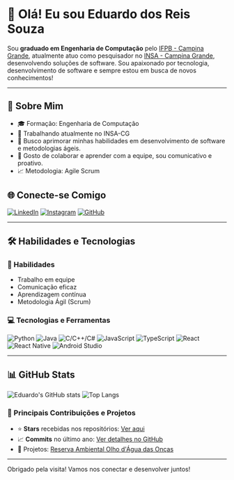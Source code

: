 # 👋 Olá! Eu sou Eduardo dos Reis Souza

Sou **graduado em Engenharia de Computação** pelo [IFPB - Campina Grande](https://www.ifpb.edu.br/campinagrande), atualmente atuo como pesquisador no [INSA - Campina Grande](https://www.gov.br/insa/pt-br), desenvolvendo soluções de software. Sou apaixonado por tecnologia, desenvolvimento de software e sempre estou em busca de novos conhecimentos!

---

## 📜 Sobre Mim

- 🎓 Formação: Engenharia de Computação
- 🏢 Trabalhando atualmente no INSA-CG
- 💼 Busco aprimorar minhas habilidades em desenvolvimento de software e metodologias ágeis.
- 💬 Gosto de colaborar e aprender com a equipe, sou comunicativo e proativo.
- 📈 Metodologia: Agile Scrum 

## 🌐 Conecte-se Comigo

[![LinkedIn](https://img.shields.io/badge/LinkedIn-0077B5?logo=linkedin&logoColor=white)](https://www.linkedin.com/in/eduardo-reis-47418b1a4)
[![Instagram](https://img.shields.io/badge/Instagram-E4405F?logo=instagram&logoColor=white)](https://www.instagram.com/strg_eduardo?igsh=aXpiNTJ1eHk3dWNx)
[![GitHub](https://img.shields.io/badge/GitHub-100000?logo=github&logoColor=white)](https://github.com/EduardoReis2020)

---

## 🛠️ Habilidades e Tecnologias

### 🧠 Habilidades
- Trabalho em equipe
- Comunicação eficaz
- Aprendizagem contínua
- Metodologia Ágil (Scrum)

### 💻 Tecnologias e Ferramentas
<p>
  <img src="https://img.shields.io/badge/Python-3776AB?logo=python&logoColor=white" alt="Python" />
  <img src="https://img.shields.io/badge/Java-007396?logo=java&logoColor=white" alt="Java" />
  <img src="https://img.shields.io/badge/C/C++/C%23-00599C?logo=c&logoColor=white" alt="C/C++/C#" />
  <img src="https://img.shields.io/badge/JavaScript-323330?logo=javascript&logoColor=F7DF1E" alt="JavaScript" />
  <img src="https://img.shields.io/badge/TypeScript-007ACC?logo=typescript&logoColor=white" alt="TypeScript" />
  <img src="https://img.shields.io/badge/React-61DAFB?logo=react&logoColor=white" alt="React" />
  <img src="https://img.shields.io/badge/React_Native-20232A?logo=react&logoColor=61DAFB" alt="React Native" />
  <img src="https://img.shields.io/badge/Android_Studio-3DDC84?logo=android-studio&logoColor=white" alt="Android Studio" />
</p>

---

## 📊 GitHub Stats

![Eduardo's GitHub stats](https://github-readme-stats.vercel.app/api?username=EduardoReis2020&show_icons=true&theme=radical)
![Top Langs](https://github-readme-stats.vercel.app/api/top-langs/?username=EduardoReis2020&layout=compact&theme=radical)

### 🚀 Principais Contribuições e Projetos
- ⭐ **Stars** recebidas nos repositórios: [Ver aqui](https://github.com/EduardoReis2020?tab=repositories)
- 📈 **Commits** no último ano: [Ver detalhes no GitHub](https://github.com/EduardoReis2020#user-content-contributions)
- 💼 Projetos: [Reserva Ambiental Olho d'Água das Onças](https://play.google.com/store/apps/details?id=com.projetoambiental)

---

Obrigado pela visita! Vamos nos conectar e desenvolver juntos!

